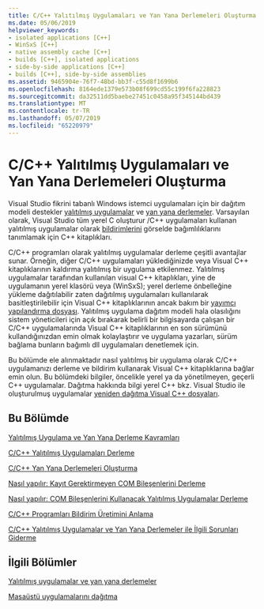 ```yaml
---
title: C/C++ Yalıtılmış Uygulamaları ve Yan Yana Derlemeleri Oluşturma
ms.date: 05/06/2019
helpviewer_keywords:
- isolated applications [C++]
- WinSxS [C++]
- native assembly cache [C++]
- builds [C++], isolated applications
- side-by-side applications [C++]
- builds [C++], side-by-side assemblies
ms.assetid: 9465904e-76f7-48bd-bb3f-c55d8f1699b6
ms.openlocfilehash: 8164ede1379e573b08f699cd55c199f6fa228823
ms.sourcegitcommit: da32511dd5baebe27451c0458a95f345144bd439
ms.translationtype: MT
ms.contentlocale: tr-TR
ms.lasthandoff: 05/07/2019
ms.locfileid: "65220979"
---
```

# <a name="building-cc-isolated-applications-and-side-by-side-assemblies"></a>C/C++ Yalıtılmış Uygulamaları ve Yan Yana Derlemeleri Oluşturma

Visual Studio fikrini tabanlı Windows istemci uygulamaları için bir dağıtım modeli destekler [yalıtılmış uygulamalar](/windows/desktop/SbsCs/isolated-applications) ve [yan yana derlemeler](/windows/desktop/SbsCs/about-side-by-side-assemblies-). Varsayılan olarak, Visual Studio tüm yerel C oluşturur /C++ uygulamaları kullanan yalıtılmış uygulamalar olarak [bildirimlerini](/windows/desktop/sbscs/manifests) görselde bağımlılıklarını tanımlamak için C++ kitaplıkları.

C/C++ programları olarak yalıtılmış uygulamalar derleme çeşitli avantajlar sunar. Örneğin, diğer C/C++ uygulamaları yüklediğinizde veya Visual C++ kitaplıklarının kaldırma yalıtılmış bir uygulama etkilenmez. Yalıtılmış uygulamalar tarafından kullanılan visual C++ kitaplıkları, yine de uygulamanın yerel klasörü veya (WinSxS); yerel derleme önbelleğine yükleme dağıtılabilir zaten dağıtılmış uygulamaları kullanılarak basitleştirilebilir için Visual C++ kitaplıklarının ancak bakım bir [yayımcı yapılandırma dosyası](/windows/desktop/SbsCs/publisher-configuration). Yalıtılmış uygulama dağıtım modeli hala olasılığını sistem yöneticileri için açık bırakarak belirli bir bilgisayarda çalışan bir C/C++ uygulamalarında Visual C++ kitaplıklarının en son sürümünü kullandığınızdan emin olmak kolaylaştırır ve uygulama yazarları, sürüm bağlama bunların bağımlı dll uygulamaları denetlemek için.

Bu bölümde ele alınmaktadır nasıl yalıtılmış bir uygulama olarak C/C++ uygulamanızı derleme ve bildirim kullanarak Visual C++ kitaplıklarına bağlar emin olun. Bu bölümdeki bilgiler, öncelikle yerel ya da yönetilmeyen, geçerli C++ uygulamalar. Dağıtma hakkında bilgi yerel C++ bkz. Visual Studio ile oluşturulmuş uygulamalar [yeniden dağıtma Visual C++ dosyaları](../windows/redistributing-visual-cpp-files.md).

## <a name="in-this-section"></a>Bu Bölümde

[Yalıtılmış Uygulama ve Yan Yana Derleme Kavramları](concepts-of-isolated-applications-and-side-by-side-assemblies.md)

[C/C++ Yalıtılmış Uygulamaları Derleme](building-c-cpp-isolated-applications.md)

[C/C++ Yan Yana Derlemeleri Oluşturma](building-c-cpp-side-by-side-assemblies.md)

[Nasıl yapılır: Kayıt Gerektirmeyen COM Bileşenlerini Derleme](how-to-build-registration-free-com-components.md)

[Nasıl yapılır: COM Bileşenlerini Kullanacak Yalıtılmış Uygulamalar Derleme](how-to-build-isolated-applications-to-consume-com-components.md)

[C/C++ Programları Bildirim Üretimini Anlama](understanding-manifest-generation-for-c-cpp-programs.md)

[C/C++ Yalıtılmış Uygulamalar ve Yan Yana Derlemeler ile İlgili Sorunları Giderme](troubleshooting-c-cpp-isolated-applications-and-side-by-side-assemblies.md)

## <a name="related-sections"></a>İlgili Bölümler

[Yalıtılmış uygulamalar ve yan yana derlemeler](/windows/desktop/SbsCs/isolated-applications-and-side-by-side-assemblies-portal)

[Masaüstü uygulamalarını dağıtma](../windows/deploying-native-desktop-applications-visual-cpp.md)